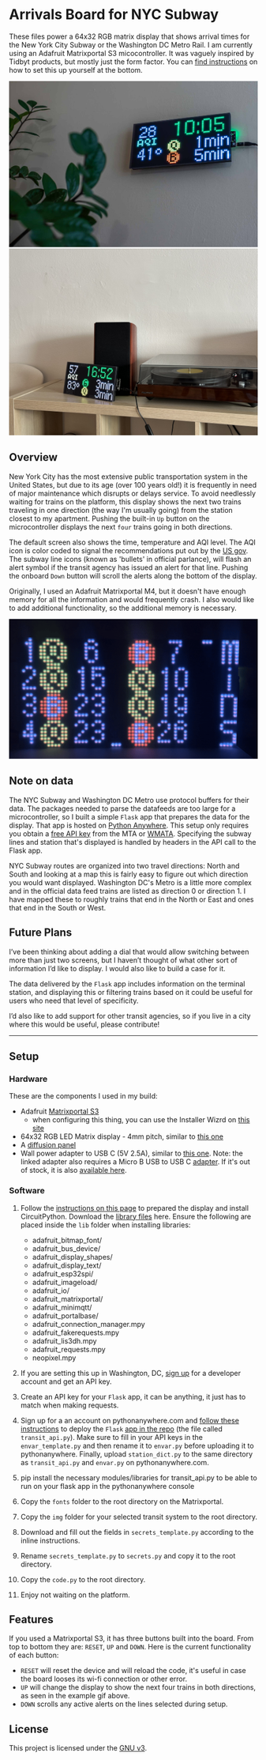 # Arrivals Board for NYC Subway

These files power a 64x32 RGB matrix display that shows arrival times for the New York City Subway or the Washington DC Metro Rail. I am currently using an Adafruit Matrixportal S3 micocontroller. It was vaguely inspired by Tidbyt products, but mostly just the form factor. You can [find instructions](#setup) on how to set this up yourself at the bottom.

<img src="/example.jpg" alt="example">
<img src="/photo-examples/closeUp.jpeg" alt="closeUp">


## Overview
New York City has the most extensive public transportation system in the United States, but due to its age (over 100 years old!) it is frequently in need of major maintenance which disrupts or delays service. To avoid needlessly waiting for trains on the platform, this display shows the next two trains traveling in one direction (the way I'm usually going) from the station closest to my apartment. Pushing the built-in `Up` button on the microcontroller displays the next `four` trains going in both directions.

The default screen also shows the time, temperature and AQI level. The AQI icon is color coded to signal the recommendations put out by the [US gov](www.airnow.gov). The subway line icons (known as 'bullets' in official parlance), will flash an alert symbol if the transit agency has issued an alert for that line. Pushing the onboard `Down` button will scroll the alerts along the bottom of the display.

Originally, I used an Adafruit Matrixportal M4, but it doesn't have enough memory for all the information and would frequently crash. I also would like to add additional functionality, so the additional memory is necessary. 
<p align="center">
<img src="/arrivals_board.gif" alt="example2">
</p>

## Note on data
The NYC Subway and Washington DC Metro use protocol buffers for their data. The packages needed to parse the datafeeds are too large for a microcontroller, so I built a simple `Flask` app that prepares the data for the display. That app is hosted on [Python Anywhere](www.pythonanywhere.com). This setup only requires you obtain a [free API key](https://new.mta.info/developers) from the MTA or [WMATA](https://developer.wmata.com). Specifying the subway lines and station that's displayed is handled by headers in the API call to the Flask app.

NYC Subway routes are organized into two travel directions: North and South and looking at a map this is fairly easy to figure out which direction you would want displayed. Washington DC's Metro is a little more complex and in the official data feed trains are listed as direction 0 or direction 1. I have mapped these to roughly trains that end in the North or East and ones that end in the South or West.

## Future Plans
I’ve been thinking about adding a dial that would allow switching between more than just two screens, but I haven’t thought of what other sort of information I’d like to display. I would also like to build a case for it.

The data delivered by the `Flask` app includes information on the terminal station, and displaying this or filtering trains based on it could be useful for users who need that level of specificity.

I’d also like to add support for other transit agencies, so if you live in a city where this would be useful, please contribute!

---


## Setup
### Hardware
These are the components I used in my build:
- Adafruit [Matrixportal S3](https://learn.adafruit.com/adafruit-matrixportal-s3/overview)
    - when configuring this thing, you can use the Installer Wizrd on [this site](https://circuitpython.org/board/adafruit_matrixportal_s3/)    
- 64x32 RGB LED Matrix display - 4mm pitch, similar to [this one](https://www.adafruit.com/product/2278)
- A [diffusion panel](https://www.adafruit.com/product/4749)
- Wall power adapter to USB C (5V 2.5A), similar to [this one](https://www.adafruit.com/product/1995). Note: the linked adapter also requires a Micro B USB to USB C [adapter](https://www.adafruit.com/product/4299). If it's out of stock, it is also [available here](https://www.digikey.com/en/products/detail/adafruit-industries-llc/1995/7902284).

### Software
1. Follow the [instructions on this page](https://learn.adafruit.com/adafruit-matrixportal-s3/prep-the-matrixportal) to prepared the display and install CircuitPython. Download the [library files](https://circuitpython.org/libraries) here. Ensure the following are placed inside the `lib` folder when installing libraries:
    - adafruit_bitmap_font/
    - adafruit_bus_device/
    - adafruit_display_shapes/
    - adafruit_display_text/
    - adafruit_esp32spi/
    - adafruit_imageload/
    - adafruit_io/
    - adafruit_matrixportal/
    - adafruit_minimqtt/
    - adafruit_portalbase/
    - adafruit_connection_manager.mpy
    - adafruit_fakerequests.mpy
    - adafruit_lis3dh.mpy
    - adafruit_requests.mpy
    - neopixel.mpy

2. If you are setting this up in Washington, DC, [sign up](https://developer.wmata.com) for a developer account and get an API key. 
3. Create an API key for your `Flask` app, it can be anything, it just has to match when making requests.
4. Sign up for a an account on pythonanywhere.com and [follow these instructions](https://help.pythonanywhere.com/pages/Flask/) to deploy the `Flask` [app in the repo](https://github.com/benarnav/arrivals-board/blob/main/transit_api.py) (the file called `transit_api.py`). Make sure to fill in your API keys in the `envar_template.py` and then rename it to `envar.py` before uploading it to pythonanywhere. Finally, upload `station_dict.py` to the same directory as `transit_api.py` and `envar.py` on pythonanywhere.com.
5. pip install the necessary modules/libraries for transit_api.py to be able to run on your flask app in the pythonanywhere console
6. Copy the `fonts` folder to the root directory on the Matrixportal.
7. Copy the `img` folder for your selected transit system to the root directory.
8. Download and fill out the fields in `secrets_template.py` according to the inline instructions. 
9. Rename `secrets_template.py` to `secrets.py` and copy it to the root directory.
10. Copy the `code.py` to the root directory.
11. Enjoy not waiting on the platform.

## Features
If you used a Matrixportal S3, it has three buttons built into the board. From top to bottom they are: `RESET`, `UP` and `DOWN`. Here is the current functionality of each button:
- `RESET` will reset the device and will reload the code, it's useful in case the board looses its wi-fi connection or other error.
- `UP` will change the display to show the next four trains in both directions, as seen in the example gif above.
- `DOWN` scrolls any active alerts on the lines selected during setup.

## License
This project is licensed under the [GNU v3](LICENSE).
